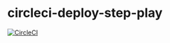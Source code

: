 # circleci-deploy-step-play
[![CircleCI](https://circleci.com/gh/mstssk/circleci-deploy-step-play.svg?style=svg)](https://circleci.com/gh/mstssk/circleci-deploy-step-play)
